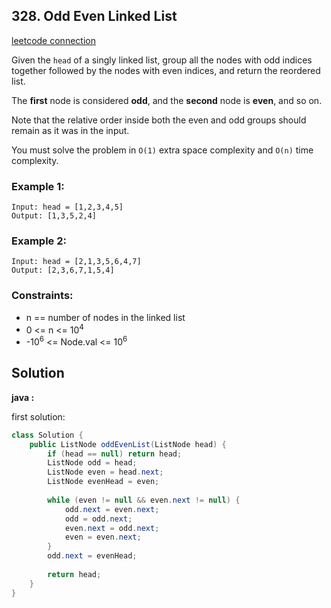 ## 328. Odd Even Linked List

[leetcode connection](https://leetcode.com/problems/first-bad-version/)

Given the `head` of a singly linked list, group all the nodes with odd indices together followed by the nodes with even indices, and return the reordered list.

The **first** node is considered **odd**, and the **second** node is **even**, and so on.

Note that the relative order inside both the even and odd groups should remain as it was in the input.

You must solve the problem in `O(1)` extra space complexity and `O(n)` time complexity.

### Example 1:
```
Input: head = [1,2,3,4,5]
Output: [1,3,5,2,4]
```

### Example 2:
```
Input: head = [2,1,3,5,6,4,7]
Output: [2,3,6,7,1,5,4]
```

### Constraints:

* n == number of nodes in the linked list
* 0 <= n <= 10<sup>4</sup>
* -10<sup>6</sup> <= Node.val <= 10<sup>6</sup>

## Solution

**java :**

first solution:
```java
class Solution {
    public ListNode oddEvenList(ListNode head) {
        if (head == null) return head;
        ListNode odd = head;
        ListNode even = head.next;
        ListNode evenHead = even;
        
        while (even != null && even.next != null) {
            odd.next = even.next;
            odd = odd.next;
            even.next = odd.next;
            even = even.next;
        }
        odd.next = evenHead;
        
        return head;
    }
}
```